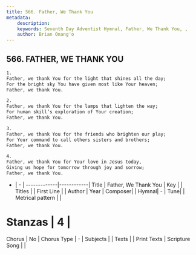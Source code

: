 ```yaml
---
title: 566. Father, We Thank You
metadata:
    description: 
    keywords: Seventh Day Adventist Hymnal, Father, We Thank You, , 
    author: Brian Onang'o
---
```



## 566. FATHER, WE THANK YOU

```txt
1.
Father, we thank You for the light that shines all the day;
For the bright sky You have given most like Your heaven;
Father, we thank You.

2.
Father, we thank You for the lamps that lighten the way;
For human skill’s exploration of Your creation;
Father, we thank You.

3.
Father, we thank You for the friends who brighten our play;
For Your command to call others sisters and brothers;
Father, we thank You.

4.
Father, we thank You for Your love in Jesus today,
Giving us hope for tomorrow through joy and sorrow;
Father, we thank You.
```

- |   -  |
-------------|------------|
Title | Father, We Thank You |
Key |  |
Titles |  |
First Line |  |
Author | 
Year | 
Composer|  |
Hymnal|  - |
Tune|  |
Metrical pattern | |
# Stanzas | 4 |
Chorus | No |
Chorus Type | - |
Subjects |  |
Texts |  |
Print Texts | 
Scripture Song |  |
  
